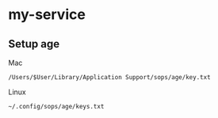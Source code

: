 # my-service


## Setup age

Mac

```
/Users/$User/Library/Application Support/sops/age/key.txt
```

Linux
```
~/.config/sops/age/keys.txt
```


